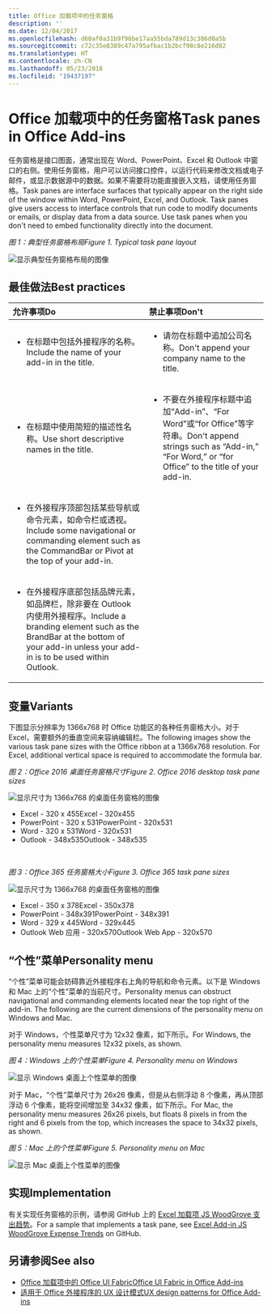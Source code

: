 ```yaml
---
title: Office 加载项中的任务窗格
description: ''
ms.date: 12/04/2017
ms.openlocfilehash: d60af0a31b9f96be17aa55bda789d13c386d0a5b
ms.sourcegitcommit: c72c35e8389c47a795afbac1b2bcf98c8e216d82
ms.translationtype: HT
ms.contentlocale: zh-CN
ms.lasthandoff: 05/23/2018
ms.locfileid: "19437197"
---
```

# <a name="task-panes-in-office-add-ins"></a><span data-ttu-id="47263-102">Office 加载项中的任务窗格</span><span class="sxs-lookup"><span data-stu-id="47263-102">Task panes in Office Add-ins</span></span>
 
<span data-ttu-id="47263-p101">任务窗格是接口图面，通常出现在 Word、PowerPoint、Excel 和 Outlook 中窗口的右侧。使用任务窗格，用户可以访问接口控件，以运行代码来修改文档或电子邮件，或显示数据源中的数据。如果不需要将功能直接嵌入文档，请使用任务窗格。</span><span class="sxs-lookup"><span data-stu-id="47263-p101">Task panes are interface surfaces that typically appear on the right side of the window within Word, PowerPoint, Excel, and Outlook. Task panes give users access to interface controls that run code to modify documents or emails, or display data from a data source. Use task panes when you don't need to embed functionality directly into the document.</span></span>

<span data-ttu-id="47263-106">*图 1：典型任务窗格布局*</span><span class="sxs-lookup"><span data-stu-id="47263-106">*Figure 1. Typical task pane layout*</span></span>

![显示典型任务窗格布局的图像](../images/overview-with-app-task-pane.png)

## <a name="best-practices"></a><span data-ttu-id="47263-108">最佳做法</span><span class="sxs-lookup"><span data-stu-id="47263-108">Best practices</span></span>

|<span data-ttu-id="47263-109">**允许事项**</span><span class="sxs-lookup"><span data-stu-id="47263-109">**Do**</span></span>|<span data-ttu-id="47263-110">**禁止事项**</span><span class="sxs-lookup"><span data-stu-id="47263-110">**Don't**</span></span>|
|:-----|:--------|
|<ul><li><span data-ttu-id="47263-111">在标题中包括外接程序的名称。</span><span class="sxs-lookup"><span data-stu-id="47263-111">Include the name of your add-in in the title.</span></span></li></ul>|<ul><li><span data-ttu-id="47263-112">请勿在标题中追加公司名称。</span><span class="sxs-lookup"><span data-stu-id="47263-112">Don't append your company name to the title.</span></span></li></ul>|
|<ul><li><span data-ttu-id="47263-113">在标题中使用简短的描述性名称。</span><span class="sxs-lookup"><span data-stu-id="47263-113">Use short descriptive names in the title.</span></span></li></ul>|<ul><li><span data-ttu-id="47263-114">不要在外接程序标题中追加“Add-in”、“For Word”或“for Office”等字符串。</span><span class="sxs-lookup"><span data-stu-id="47263-114">Don't append strings such as “Add-in,” “For Word,” or “for Office” to the title of your add-in.</span></span></li></ul>|
|<ul><li><span data-ttu-id="47263-115">在外接程序顶部包括某些导航或命令元素，如命令栏或透视。</span><span class="sxs-lookup"><span data-stu-id="47263-115">Include some navigational or commanding element such as the CommandBar or Pivot at the top of your add-in.</span></span></li></ul>||
|<ul><li><span data-ttu-id="47263-116">在外接程序底部包括品牌元素，如品牌栏，除非要在 Outlook 内使用外接程序。</span><span class="sxs-lookup"><span data-stu-id="47263-116">Include a branding element such as the BrandBar at the bottom of your add-in unless your add-in is to be used within Outlook.</span></span></li></ul>||


## <a name="variants"></a><span data-ttu-id="47263-117">变量</span><span class="sxs-lookup"><span data-stu-id="47263-117">Variants</span></span>

<span data-ttu-id="47263-p102">下图显示分辨率为 1366x768 时 Office 功能区的各种任务窗格大小。对于 Excel，需要额外的垂直空间来容纳编辑栏。</span><span class="sxs-lookup"><span data-stu-id="47263-p102">The following images show the various task pane sizes with the Office ribbon at a 1366x768 resolution. For Excel, additional vertical space is required to accommodate the formula bar.</span></span>  

<span data-ttu-id="47263-120">*图 2：Office 2016 桌面任务窗格尺寸*</span><span class="sxs-lookup"><span data-stu-id="47263-120">*Figure 2. Office 2016 desktop task pane sizes*</span></span>

![显示尺寸为 1366x768 的桌面任务窗格的图像](../images/add-in-taskpane-sizes-desktop.png)

- <span data-ttu-id="47263-122">Excel - 320 x 455</span><span class="sxs-lookup"><span data-stu-id="47263-122">Excel - 320x455</span></span>
- <span data-ttu-id="47263-123">PowerPoint - 320 x 531</span><span class="sxs-lookup"><span data-stu-id="47263-123">PowerPoint - 320x531</span></span>
- <span data-ttu-id="47263-124">Word - 320 x 531</span><span class="sxs-lookup"><span data-stu-id="47263-124">Word - 320x531</span></span>
- <span data-ttu-id="47263-125">Outlook - 348x535</span><span class="sxs-lookup"><span data-stu-id="47263-125">Outlook - 348x535</span></span>

<br/>

<span data-ttu-id="47263-126">*图 3：Office 365 任务窗格大小*</span><span class="sxs-lookup"><span data-stu-id="47263-126">*Figure 3. Office 365 task pane sizes*</span></span>

![显示尺寸为 1366x768 的桌面任务窗格的图像](../images/add-in-taskpane-sizes-online.png)

- <span data-ttu-id="47263-128">Excel - 350 x 378</span><span class="sxs-lookup"><span data-stu-id="47263-128">Excel - 350x378</span></span>
- <span data-ttu-id="47263-129">PowerPoint - 348x391</span><span class="sxs-lookup"><span data-stu-id="47263-129">PowerPoint - 348x391</span></span>
- <span data-ttu-id="47263-130">Word - 329 x 445</span><span class="sxs-lookup"><span data-stu-id="47263-130">Word - 329x445</span></span>
- <span data-ttu-id="47263-131">Outlook Web 应用 - 320x570</span><span class="sxs-lookup"><span data-stu-id="47263-131">Outlook Web App - 320x570</span></span>

## <a name="personality-menu"></a><span data-ttu-id="47263-132">“个性”菜单</span><span class="sxs-lookup"><span data-stu-id="47263-132">Personality menu</span></span>

<span data-ttu-id="47263-p103">“个性”菜单可能会妨碍靠近外接程序右上角的导航和命令元素。以下是 Windows 和 Mac 上的“个性”菜单的当前尺寸。</span><span class="sxs-lookup"><span data-stu-id="47263-p103">Personality menus can obstruct navigational and commanding elements located near the top right of the add-in. The following are the current dimensions of the personality menu on Windows and Mac.</span></span>

<span data-ttu-id="47263-135">对于 Windows，个性菜单尺寸为 12x32 像素，如下所示。</span><span class="sxs-lookup"><span data-stu-id="47263-135">For Windows, the personality menu measures 12x32 pixels, as shown.</span></span>

<span data-ttu-id="47263-136">*图 4：Windows 上的个性菜单*</span><span class="sxs-lookup"><span data-stu-id="47263-136">*Figure 4. Personality menu on Windows*</span></span>

![显示 Windows 桌面上个性菜单的图像](../images/personality-menu-win.png)

<span data-ttu-id="47263-138">对于 Mac，“个性”菜单尺寸为 26x26 像素，但是从右侧浮动 8 个像素，再从顶部浮动 6 个像素，能将空间增加至 34x32 像素，如下所示。</span><span class="sxs-lookup"><span data-stu-id="47263-138">For Mac, the personality menu measures 26x26 pixels, but floats 8 pixels in from the right and 6 pixels from the top, which increases the space to 34x32 pixels, as shown.</span></span>

<span data-ttu-id="47263-139">*图 5：Mac 上的个性菜单*</span><span class="sxs-lookup"><span data-stu-id="47263-139">*Figure 5. Personality menu on Mac*</span></span>

![显示 Mac 桌面上个性菜单的图像](../images/personality-menu-mac.png)

## <a name="implementation"></a><span data-ttu-id="47263-141">实现</span><span class="sxs-lookup"><span data-stu-id="47263-141">Implementation</span></span>

<span data-ttu-id="47263-142">有关实现任务窗格的示例，请参阅 GitHub 上的 [Excel 加载项 JS WoodGrove 支出趋势](https://github.com/OfficeDev/Excel-Add-in-WoodGrove-Expense-Trends)。</span><span class="sxs-lookup"><span data-stu-id="47263-142">For a sample that implements a task pane, see [Excel Add-in JS WoodGrove Expense Trends](https://github.com/OfficeDev/Excel-Add-in-WoodGrove-Expense-Trends) on GitHub.</span></span> 


## <a name="see-also"></a><span data-ttu-id="47263-143">另请参阅</span><span class="sxs-lookup"><span data-stu-id="47263-143">See also</span></span>

- [<span data-ttu-id="47263-144">Office 加载项中的 Office UI Fabric</span><span class="sxs-lookup"><span data-stu-id="47263-144">Office UI Fabric in Office Add-ins</span></span>](office-ui-fabric.md) 
- [<span data-ttu-id="47263-145">适用于 Office 外接程序的 UX 设计模式</span><span class="sxs-lookup"><span data-stu-id="47263-145">UX design patterns for Office Add-ins</span></span>](https://github.com/OfficeDev/Office-Add-in-UX-Design-Patterns-Code)


